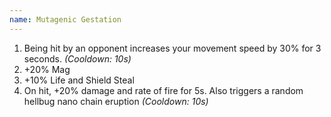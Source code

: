 ```yaml
---
name: Mutagenic Gestation
---
```


1. Being hit by an opponent increases your movement speed by 30% for 3 seconds. *(Cooldown: 10s)*
2. +20% Mag
3. +10% Life and Shield Steal
4. On hit, +20% damage and rate of fire for 5s. Also triggers a random hellbug nano chain eruption *(Cooldown: 10s)*
